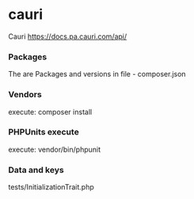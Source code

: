# cauri

Cauri
https://docs.pa.cauri.com/api/

### Packages
The are Packages and versions in file - composer.json

### Vendors
execute: composer install

### PHPUnits execute
execute: vendor/bin/phpunit

### Data and keys
tests/InitializationTrait.php